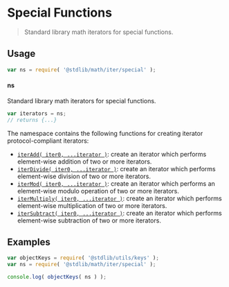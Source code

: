 <!--

@license Apache-2.0

Copyright (c) 2020 The Stdlib Authors.

Licensed under the Apache License, Version 2.0 (the "License");
you may not use this file except in compliance with the License.
You may obtain a copy of the License at

   http://www.apache.org/licenses/LICENSE-2.0

Unless required by applicable law or agreed to in writing, software
distributed under the License is distributed on an "AS IS" BASIS,
WITHOUT WARRANTIES OR CONDITIONS OF ANY KIND, either express or implied.
See the License for the specific language governing permissions and
limitations under the License.

-->

# Special Functions

> Standard library math iterators for special functions.

<section class="usage">

## Usage

```javascript
var ns = require( '@stdlib/math/iter/special' );
```

#### ns

Standard library math iterators for special functions.

```javascript
var iterators = ns;
// returns {...}
```

The namespace contains the following functions for creating iterator protocol-compliant iterators:

<!-- <toc pattern="*"> -->

<div class="namespace-toc">

-   <span class="signature">[`iterAdd( iter0, ...iterator )`][@stdlib/math/iter/special/add]</span><span class="delimiter">: </span><span class="description">create an iterator which performs element-wise addition of two or more iterators.</span>
-   <span class="signature">[`iterDivide( iter0, ...iterator )`][@stdlib/math/iter/special/divide]</span><span class="delimiter">: </span><span class="description">create an iterator which performs element-wise division of two or more iterators.</span>
-   <span class="signature">[`iterMod( iter0, ...iterator )`][@stdlib/math/iter/special/mod]</span><span class="delimiter">: </span><span class="description">create an iterator which performs an element-wise modulo operation of two or more iterators.</span>
-   <span class="signature">[`iterMultiply( iter0, ...iterator )`][@stdlib/math/iter/special/multiply]</span><span class="delimiter">: </span><span class="description">create an iterator which performs element-wise multiplication of two or more iterators.</span>
-   <span class="signature">[`iterSubtract( iter0, ...iterator )`][@stdlib/math/iter/special/subtract]</span><span class="delimiter">: </span><span class="description">create an iterator which performs element-wise subtraction of two or more iterators.</span>

</div>

<!-- </toc> -->

</section>

<!-- /.usage -->

<section class="examples">

## Examples

<!-- TODO: better examples -->

<!-- eslint no-undef: "error" -->

```javascript
var objectKeys = require( '@stdlib/utils/keys' );
var ns = require( '@stdlib/math/iter/special' );

console.log( objectKeys( ns ) );
```

</section>

<!-- /.examples -->

<section class="links">

<!-- <toc-links> -->

[@stdlib/math/iter/special/add]: https://github.com/stdlib-js/stdlib/tree/develop/lib/node_modules/%40stdlib/math/iter/special/add

[@stdlib/math/iter/special/divide]: https://github.com/stdlib-js/stdlib/tree/develop/lib/node_modules/%40stdlib/math/iter/special/divide

[@stdlib/math/iter/special/mod]: https://github.com/stdlib-js/stdlib/tree/develop/lib/node_modules/%40stdlib/math/iter/special/mod

[@stdlib/math/iter/special/multiply]: https://github.com/stdlib-js/stdlib/tree/develop/lib/node_modules/%40stdlib/math/iter/special/multiply

[@stdlib/math/iter/special/subtract]: https://github.com/stdlib-js/stdlib/tree/develop/lib/node_modules/%40stdlib/math/iter/special/subtract

<!-- </toc-links> -->

</section>

<!-- /.links -->
